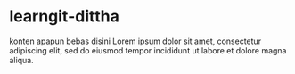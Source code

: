 # learngit-dittha

konten apapun bebas disini
Lorem ipsum dolor sit amet, consectetur adipiscing elit, sed do eiusmod tempor incididunt ut labore et dolore magna aliqua. 
